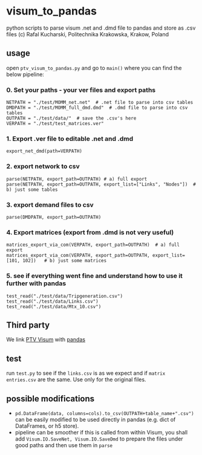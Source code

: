 # visum_to_pandas
python scripts to parse visum .net and .dmd file to pandas and store as .csv files 
(c) Rafal Kucharski, Politechnika Krakowska, Krakow, Poland

## usage

open `ptv_visum_to_pandas.py` and go to `main()` where you can find the below pipeline:

   ### 0. Set your paths - your ver files and export paths
    NETPATH = "./test/MOMM_net.net"  # .net file to parse into csv tables
    DMDPATH = "./test/MOMM_full_dmd.dmd"  # .dmd file to parse into csv tables
    OUTPATH = "./test/data/"  # save the .csv's here
    VERPATH = "./test/test_matrices.ver"
    
   ### 1. Export .ver file to editable .net and .dmd
    export_net_dmd(path=VERPATH)

   ### 2. export network to csv
    parse(NETPATH, export_path=OUTPATH) # a) full export
    parse(NETPATH, export_path=OUTPATH, export_list=["Links", "Nodes"])  # b) just some tables

   ### 3. export demand files to csv
    parse(DMDPATH, export_path=OUTPATH)

   ### 4. Export matrices (export from .dmd is not very useful)
    matrices_export_via_com(VERPATH, export_path=OUTPATH)  # a) full export
    matrices_export_via_com(VERPATH, export_path=OUTPATH, export_list=[101, 102])   # b) just some matrices
    
  ### 5. see if everything went fine and understand how to use it further with pandas
    test_read("./test/data/Tripgeneration.csv")
    test_read("./test/data/Links.csv")
    test_read("./test/data/Mtx_10.csv")  


## Third party

We link [PTV Visum](http://vision-traffic.ptvgroup.com/en-us/products/ptv-visum/) with [pandas](https://pandas.pydata.org/)

## test

run `test.py` to see if the `links.csv` is as we expect and if `matrix entries.csv` are the same. Use only for the original files.

## possible modifications

* `pd.DataFrame(data, columns=cols).to_csv(OUTPATH+table_name+".csv")` can be easily modified to be used directly in pandas (e.g. dict of DataFrames, or h5 store).
* pipeline can be smoother if this is called from within Visum, you shall add `Visum.IO.SaveNet, Visum.IO.SaveDmd` to prepare the files under good paths and then use them in `parse`

